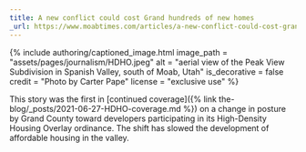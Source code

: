 ```yaml
---
title: A new conflict could cost Grand hundreds of new homes
_url: https://www.moabtimes.com/articles/a-new-conflict-could-cost-grand-hundreds-of-new-homes/
---
```


{% include authoring/captioned_image.html
    image_path = "assets/pages/journalism/HDHO.jpeg"
    alt = "aerial view of the Peak View Subdivision in Spanish Valley, south of Moab, Utah"
    is_decorative = false
    credit = "Photo by Carter Pape"
    license = "exclusive use"
%}

This story was the first in [continued coverage]({% link the-blog/_posts/2021-06-27-HDHO-coverage.md %}) on a change in posture by Grand County toward developers participating in its High-Density Housing Overlay ordinance. The shift has slowed the development of affordable housing in the valley.
